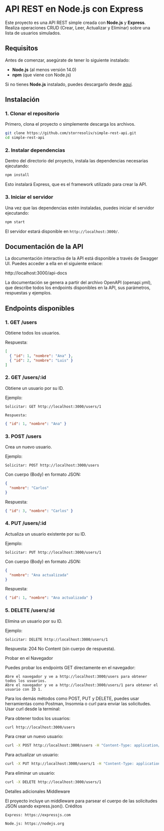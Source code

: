 # API REST en Node.js con Express

Este proyecto es una API REST simple creada con **Node.js** y **Express**. Realiza operaciones CRUD (Crear, Leer, Actualizar y Eliminar) sobre una lista de usuarios simulados.

## Requisitos

Antes de comenzar, asegúrate de tener lo siguiente instalado:

- **Node.js** (al menos versión 14.0)
- **npm** (que viene con Node.js)

Si no tienes **Node.js** instalado, puedes descargarlo desde [aquí](https://nodejs.org/).

## Instalación

### 1. Clonar el repositorio

Primero, clona el proyecto o simplemente descarga los archivos.

```bash
git clone https://github.com/storresoliv/simple-rest-api.git
cd simple-rest-api
```
### 2. Instalar dependencias

Dentro del directorio del proyecto, instala las dependencias necesarias ejecutando:

```bash
npm install
```

Esto instalará Express, que es el framework utilizado para crear la API.

### 3. Iniciar el servidor

Una vez que las dependencias estén instaladas, puedes iniciar el servidor ejecutando:

```bash
npm start
```
El servidor estará disponible en `http://localhost:3000/`.

## Documentación de la API

La documentación interactiva de la API está disponible a través de Swagger UI. Puedes acceder a ella en el siguiente enlace:

http://localhost:3000/api-docs

La documentación se genera a partir del archivo OpenAPI (openapi.yml), que describe todos los endpoints disponibles en la API, sus parámetros, respuestas y ejemplos.

## Endpoints disponibles
### 1. GET /users

Obtiene todos los usuarios.

Respuesta:
```json
[
  { "id": 1, "nombre": "Ana" },
  { "id": 2, "nombre": "Luis" }
]
```

### 2. GET /users/:id

Obtiene un usuario por su ID.

Ejemplo:

    Solicitar: GET http://localhost:3000/users/1

    Respuesta:

```json
{ "id": 1, "nombre": "Ana" }
```

### 3. POST /users

Crea un nuevo usuario.

Ejemplo:

    Solicitar: POST http://localhost:3000/users

Con cuerpo (Body) en formato JSON:

```json
{
  "nombre": "Carlos"
}
```
Respuesta:

```json
{ "id": 3, "nombre": "Carlos" }
```

### 4. PUT /users/:id

Actualiza un usuario existente por su ID.

Ejemplo:

    Solicitar: PUT http://localhost:3000/users/1

Con cuerpo (Body) en formato JSON:

```json
{
  "nombre": "Ana actualizada"
}
```

Respuesta:

```json
{ "id": 1, "nombre": "Ana actualizada" }
```

### 5. DELETE /users/:id

Elimina un usuario por su ID.

Ejemplo:

    Solicitar: DELETE http://localhost:3000/users/1

Respuesta: 204 No Content (sin cuerpo de respuesta).

Probar en el Navegador

Puedes probar los endpoints GET directamente en el navegador:

    Abre el navegador y ve a http://localhost:3000/users para obtener todos los usuarios.
    Abre el navegador y ve a http://localhost:3000/users/1 para obtener el usuario con ID 1.

Para los demás métodos como POST, PUT y DELETE, puedes usar herramientas como Postman, Insomnia o curl para enviar las solicitudes.
Usar curl desde la terminal:

Para obtener todos los usuarios:
```bash
curl http://localhost:3000/users
```
Para crear un nuevo usuario:
```bash
curl -X POST http://localhost:3000/users -H "Content-Type: application/json" -d '{"nombre": "Carlos"}'
```

Para actualizar un usuario:
```bash
curl -X PUT http://localhost:3000/users/1 -H "Content-Type: application/json" -d '{"nombre": "Ana actualizada"}'
```

Para eliminar un usuario:
```bash
curl -X DELETE http://localhost:3000/users/1
```

Detalles adicionales
Middleware

El proyecto incluye un middleware para parsear el cuerpo de las solicitudes JSON usando express.json().
Créditos

    Express: https://expressjs.com

    Node.js: https://nodejs.org